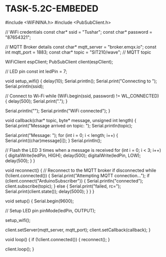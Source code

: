 # TASK-5.2C-EMBEDED

#include <WiFiNINA.h>
#include <PubSubClient.h>

// WiFi credentials
const char* ssid = "Tushar";
const char* password = "87654321";

// MQTT Broker details
const char* mqtt_server = "broker.emqx.io";
const int mqtt_port = 1883;
const char* topic = "SIT210/wave"; // MQTT topic

WiFiClient espClient;
PubSubClient client(espClient);

// LED pin
const int ledPin = 7;

void setup_wifi() {
  delay(10);
  Serial.println();
  Serial.print("Connecting to ");
  Serial.println(ssid);
  
  // Connect to Wi-Fi
  while (WiFi.begin(ssid, password) != WL_CONNECTED) {
    delay(500);
    Serial.print(".");
  }
  
  Serial.println("");
  Serial.println("WiFi connected");
}

void callback(char* topic, byte* message, unsigned int length) {
  Serial.print("Message arrived on topic: ");
  Serial.println(topic);
  
  Serial.print("Message: ");
  for (int i = 0; i < length; i++) {
    Serial.print((char)message[i]);
  }
  Serial.println();
  
  // Flash the LED 3 times when a message is received
  for (int i = 0; i < 3; i++) {
    digitalWrite(ledPin, HIGH);
    delay(500);
    digitalWrite(ledPin, LOW);
    delay(500);
  }
}

void reconnect() {
  // Reconnect to the MQTT broker if disconnected
  while (!client.connected()) {
    Serial.print("Attempting MQTT connection...");
    if (client.connect("ArduinoSubscriber")) {
      Serial.println("connected");
      client.subscribe(topic);
    } else {
      Serial.print("failed, rc=");
      Serial.print(client.state());
      delay(5000);
    }
  }
}

void setup() {
  Serial.begin(9600);
  
  // Setup LED pin
  pinMode(ledPin, OUTPUT);
  
  setup_wifi();
  
  client.setServer(mqtt_server, mqtt_port);
  client.setCallback(callback);
}

void loop() {
  if (!client.connected()) {
    reconnect();
  }
  
  client.loop();
}
